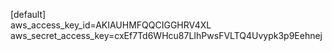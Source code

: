 [default]  
aws_access_key_id=AKIAUHMFQQCIGGHRV4XL  
aws_secret_access_key=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
